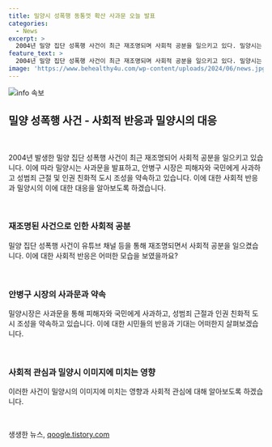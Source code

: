 ```yaml
---
title: 밀양시 성폭행 동통껏 확산 사과문 오늘 발표
categories:
  - News
excerpt: >
  2004년 밀양 집단 성폭행 사건이 최근 재조명되며 사회적 공분을 일으키고 있다. 밀양시는 이에 대해 사과문을 발표하고, 안병구 시장은 피해자와 국민에게 사죄하고 성범죄 근절과 인권 친화적 도시 조성을 약속했다. 이는 수십 년 전 사건에 대한 이례적인 조치로, 밀양시의 이미지 타격과 밀양 혐오 정서에 대한 대책이 필요하다는 판단을 보여준다. 해당 사건은 고교생 44명이 여중생을 1년간 지속적으로 성폭행한 것으로, 사건 재조명으로 항의가 일어나고 있다.
feature_text: >
  2004년 밀양 집단 성폭행 사건이 최근 재조명되며 사회적 공분을 일으키고 있다. 밀양시는 이에 대해 사과문을 발표하고, 안병구 시장은 피해자와 국민에게 사죄하고 성범죄 근절과 인권 친화적 도시 조성을 약속했다. 이는 수십 년 전 사건에 대한 이례적인 조치로, 밀양시의 이미지 타격과 밀양 혐오 정서에 대한 대책이 필요하다는 판단을 보여준다. 해당 사건은 고교생 44명이 여중생을 1년간 지속적으로 성폭행한 것으로, 사건 재조명으로 항의가 일어나고 있다.
image: 'https://www.behealthy4u.com/wp-content/uploads/2024/06/news.jpg'
---
```


<p><img src="https://www.behealthy4u.com/wp-content/uploads/2024/06/news.jpg" alt="info 속보" /></p>

<h2 data-ke-size="size26">밀양 성폭행 사건 - 사회적 반응과 밀양시의 대응</h2>

<p data-ke-size="size16">&nbsp;</p>

<p>2004년 발생한 밀양 집단 성폭행 사건이 최근 재조명되어 사회적 공분을 일으키고 있습니다. 이에 따라 밀양시는 사과문을 발표하고, 안병구 시장은 피해자와 국민에게 사과하고 성범죄 근절 및 인권 친화적 도시 조성을 약속하고 있습니다. 이에 대한 사회적 반응과 밀양시의 이에 대한 대응을 알아보도록 하겠습니다.</p>

<p data-ke-size="size16">&nbsp;</p>

<h3>재조명된 사건으로 인한 사회적 공분</h3>

<p data-ke-size="size16">밀양 집단 성폭행 사건이 유튜브 채널 등을 통해 재조명되면서 사회적 공분을 일으켰습니다. 이에 대한 사회적 반응은 어떠한 모습을 보였을까요?</p>

<p data-ke-size="size16">&nbsp;</p>

<h3>안병구 시장의 사과문과 약속</h3>

<p data-ke-size="size16">밀양시장은 사과문을 통해 피해자와 국민에게 사과하고, 성범죄 근절과 인권 친화적 도시 조성을 약속하고 있습니다. 이에 대한 시민들의 반응과 기대는 어떠한지 살펴보겠습니다.</p>

<p data-ke-size="size16">&nbsp;</p>

<h3>사회적 관심과 밀양시 이미지에 미치는 영향</h3>

<p data-ke-size="size16">이러한 사건이 밀양시의 이미지에 미치는 영향과 사회적 관심에 대해 알아보도록 하겠습니다.</p>

<p data-ke-size="size16">&nbsp;</p>
생생한 뉴스, <a href="https://qoogle.tistory.com" rel="dofollow">qoogle.tistory.com</a>



